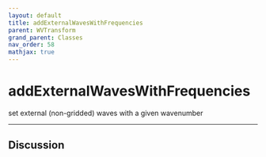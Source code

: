 ```yaml
---
layout: default
title: addExternalWavesWithFrequencies
parent: WVTransform
grand_parent: Classes
nav_order: 58
mathjax: true
---
```


#  addExternalWavesWithFrequencies

set external (non-gridded) waves with a given wavenumber


---

## Discussion

  
